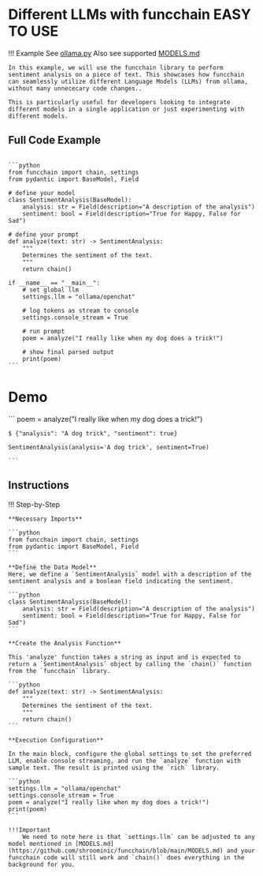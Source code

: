 <!-- markdownlint-disable MD033 MD046 -->
# Different LLMs with funcchain EASY TO USE

!!! Example
    See [ollama.py](https://github.com/shroominic/funcchain/blob/main/examples/ollama.py)
    Also see supported [MODELS.md](https://github.com/shroominic/funcchain/blob/main/MODELS.md)

    In this example, we will use the funcchain library to perform sentiment analysis on a piece of text. This showcases how funcchain can seamlessly utilize different Language Models (LLMs) from ollama, without many unnececary code changes..

    This is particularly useful for developers looking to integrate different models in a single application or just experimenting with different models.

## Full Code Example

<pre><code id="codeblock">
```python
from funcchain import chain, settings
from pydantic import BaseModel, Field

# define your model
class SentimentAnalysis(BaseModel):
    analysis: str = Field(description="A description of the analysis")
    sentiment: bool = Field(description="True for Happy, False for Sad")

# define your prompt
def analyze(text: str) -> SentimentAnalysis:
    """
    Determines the sentiment of the text.
    """
    return chain()

if __name__ == "__main__":
    # set global llm
    settings.llm = "ollama/openchat"

    # log tokens as stream to console
    settings.console_stream = True

    # run prompt
    poem = analyze("I really like when my dog does a trick!")

    # show final parsed output
    print(poem)
```
</code></pre>

# Demo

<div class="termy">
    ```
    poem = analyze("I really like when my dog does a trick!")

    $ {"analysis": "A dog trick", "sentiment": true}

    SentimentAnalysis(analysis='A dog trick', sentiment=True)

    ```
</div>

## Instructions

!!! Step-by-Step

    **Necessary Imports**

    ```python
    from funcchain import chain, settings
    from pydantic import BaseModel, Field
    ```

    **Define the Data Model**
    Here, we define a `SentimentAnalysis` model with a description of the sentiment analysis and a boolean field indicating the sentiment.

    ```python
    class SentimentAnalysis(BaseModel):
        analysis: str = Field(description="A description of the analysis")
        sentiment: bool = Field(description="True for Happy, False for Sad")
    ```

    **Create the Analysis Function**

    This 'analyze' function takes a string as input and is expected to return a `SentimentAnalysis` object by calling the `chain()` function from the `funcchain` library.
    
    ```python
    def analyze(text: str) -> SentimentAnalysis:
        """
        Determines the sentiment of the text.
        """
        return chain()
    ```

    **Execution Configuration**
    
    In the main block, configure the global settings to set the preferred LLM, enable console streaming, and run the `analyze` function with sample text. The result is printed using the `rich` library.
    
    ```python
    settings.llm = "ollama/openchat"
    settings.console_stream = True
    poem = analyze("I really like when my dog does a trick!")
    print(poem)
    ```

    !!!Important
        We need to note here is that `settings.llm` can be adjusted to any model mentioned in [MODELS.md](https://github.com/shroominic/funcchain/blob/main/MODELS.md) and your funcchain code will still work and `chain()` does everything in the background for you.
